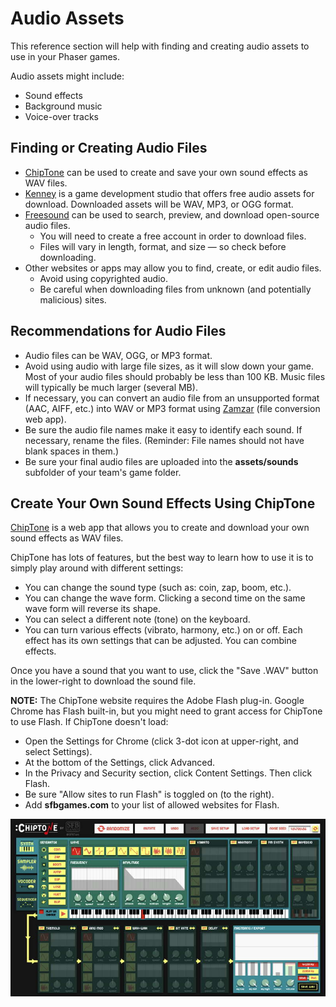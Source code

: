 # Audio Assets

This reference section will help with finding and creating audio assets to use in your Phaser games.

Audio assets might include:

* Sound effects
* Background music
* Voice-over tracks

## Finding or Creating Audio Files

* [ChipTone](http://sfbgames.com/chiptone/) can be used to create and save your own sound effects as WAV files.
* [Kenney](http://kenney.nl/assets?q=audio) is a game development studio that offers free audio assets for download. Downloaded assets will be WAV, MP3, or OGG format.
* [Freesound](http://freesound.org/) can be used to search, preview, and download open-source audio files.
  * You will need to create a free account in order to download files.
  * Files will vary in length, format, and size — so check before downloading.
* Other websites or apps may allow you to find, create, or edit audio files.
  * Avoid using copyrighted audio.
  * Be careful when downloading files from unknown \(and potentially malicious\) sites.

## Recommendations for Audio Files

* Audio files can be WAV, OGG, or MP3 format.
* Avoid using audio with large file sizes, as it will slow down your game. Most of your audio files should probably be less than 100 KB. Music files will typically be much larger \(several MB\).
* If necessary, you can convert an audio file from an unsupported format \(AAC, AIFF, etc.\) into WAV or MP3 format using [Zamzar](http://www.zamzar.com/) \(file conversion web app\).
* Be sure the audio file names make it easy to identify each sound. If necessary, rename the files. \(Reminder: File names should not have blank spaces in them.\)
* Be sure your final audio files are uploaded into the **assets/sounds** subfolder of your team's game folder.

## Create Your Own Sound Effects Using ChipTone

[ChipTone](http://sfbgames.com/chiptone) is a web app that allows you to create and download your own sound effects as WAV files.

ChipTone has lots of features, but the best way to learn how to use it is to simply play around with different settings:

* You can change the sound type \(such as: coin, zap, boom, etc.\).
* You can change the wave form. Clicking a second time on the same wave form will reverse its shape.
* You can select a different note \(tone\) on the keyboard.
* You can turn various effects \(vibrato, harmony, etc.\) on or off. Each effect has its own settings that can be adjusted. You can combine effects.

Once you have a sound that you want to use, click the "Save .WAV" button in the lower-right to download the sound file.

**NOTE:** The ChipTone website requires the Adobe Flash plug-in. Google Chrome has Flash built-in, but you might need to grant access for ChipTone to use Flash. If ChipTone doesn't load:

* Open the Settings for Chrome \(click 3-dot icon at upper-right, and select Settings\).
* At the bottom of the Settings, click Advanced.
* In the Privacy and Security section, click Content Settings. Then click Flash.
* Be sure "Allow sites to run Flash" is toggled on \(to the right\).
* Add **sfbgames.com** to your list of allowed websites for Flash.

![](../.gitbook/assets/chiptone.jpg)

